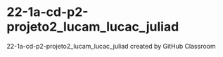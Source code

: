 # 22-1a-cd-p2-projeto2_lucam_lucac_juliad
22-1a-cd-p2-projeto2_lucam_lucac_juliad created by GitHub Classroom
